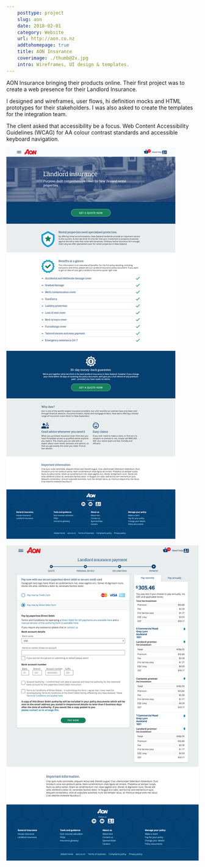 ```yaml
---  
    posttype: project
    slug: aon
    date: 2018-02-01
    category: Website
    url: http://aon.co.nz
    addtohomepage: true
    title: AON Insurance
    coverimage: ./thumb@2x.jpg
    intro: Wireframes, UI design & templates.
---
```


<div class="description">

AON Insurance bringing their products online. Their first project was to create a web presence for their Landlord Insurance.

I designed and wireframes, user flows, hi definition mocks and HTML prototypes for their stakeholders. I was also asked to create the templates for the integration team.

The client asked that accessibility be a focus. Web Content Accessibility Guidelines (WCAG) for AA colour contrast standards and accessible keyboard navigation.

</div>

<div class="images">

![Aon - Landlord landing page](./landlord@2x.jpg "Aon - Landlord landing page")

![Aon - Landlord quote page](./quote@2x.jpg "Aon - Landlord quote page") 

</div>